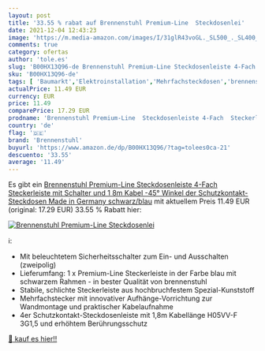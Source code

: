 ```yaml
---
layout: post
title: '33.55 % rabat auf Brennenstuhl Premium-Line  Steckdosenlei'
date: 2021-12-04 12:43:23
image: 'https://m.media-amazon.com/images/I/31glR43voGL._SL500_._SL400_.jpg'
comments: true
category: ofertas
author: 'tole.es'
slug: 'B00HX13Q96-de Brennenstuhl Premium-Line Steckdosenleiste 4-Fach...'
sku: 'B00HX13Q96-de'
tags: [ 'Baumarkt','Elektroinstallation','Mehrfachsteckdosen','brennenstuhl', ]
actualPrice: 11.49 EUR
currency: EUR
price: 11.49
comparePrice: 17.29 EUR
prodname: 'Brennenstuhl Premium-Line  Steckdosenleiste 4-Fach  Steckerleiste mit Schalter und 1 8m Kabel -45° Winkel der Schutzkontakt-Steckdosen  Made in Germany  schwarz/blau'
country: 'de'
flag: '🇩🇪'
brand: 'Brennenstuhl'
buyurl: 'https://www.amazon.de/dp/B00HX13Q96/?tag=tolees0ca-21'
descuento: '33.55'
average: '11.49'
---
```


Es gibt ein [Brennenstuhl Premium-Line  Steckdosenleiste 4-Fach  Steckerleiste mit Schalter und 1 8m Kabel -45° Winkel der Schutzkontakt-Steckdosen  Made in Germany  schwarz/blau](https://www.amazon.de/dp/B00HX13Q96/?tag=tolees0ca-21) mit aktuellem Preis 11.49 EUR (original: 17.29 EUR) 33.55 % Rabatt hier:

[![Brennenstuhl Premium-Line  Steckdosenlei](https://m.media-amazon.com/images/I/31glR43voGL._SL500_._SL400_.jpg)](https://www.amazon.de/dp/B00HX13Q96/?tag=tolees0ca-21)

ℹ️:

- Mit beleuchtetem Sicherheitsschalter zum Ein- und Ausschalten (zweipolig)
- Lieferumfang: 1 x Premium-Line Steckerleiste in der Farbe blau mit schwarzem Rahmen - in bester Qualität von brennenstuhl
- Stabile, schlichte Steckerleiste aus hochbruchfestem Spezial-Kunststoff
- Mehrfachstecker mit innovativer Aufhänge-Vorrichtung zur Wandmontage und praktischer Kabelaufnahme
- 4er Schutzkontakt-Steckdosenleiste mit 1,8m Kabellänge H05VV-F 3G1,5 und erhöhtem Berührungsschutz

[🛒 kauf es hier!!](https://www.amazon.de/dp/B00HX13Q96/?tag=tolees0ca-21)
